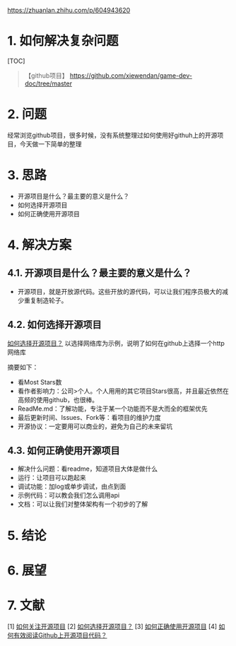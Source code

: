 <https://zhuanlan.zhihu.com/p/604943620>

# 1. 如何解决复杂问题

[TOC]

>【github项目】 <https://github.com/xiewendan/game-dev-doc/tree/master>

# 2. 问题

经常浏览github项目，很多时候，没有系统整理过如何使用好githuh上的开源项目，今天做一下简单的整理

# 3. 思路

* 开源项目是什么？最主要的意义是什么？
* 如何选择开源项目
* 如何正确使用开源项目

# 4. 解决方案

## 4.1. 开源项目是什么？最主要的意义是什么？

* 开源项目，就是开放源代码。这些开放的源代码，可以让我们程序员极大的减少重复制造轮子。

## 4.2. 如何选择开源项目

[如何选择开源项目？](https://zhuanlan.zhihu.com/p/20840610) 以选择网络库为示例，说明了如何在github上选择一个http网络库

摘要如下：

* 看Most Stars数
* 看作者影响力：公司>个人。个人用用的其它项目Stars很高，并且最近依然在高频的使用github，也很棒。
* ReadMe.md：了解功能，专注于某一个功能而不是大而全的框架优先
* 最后更新时间、Issues、Fork等：看项目的维护力度
* 开源协议：一定要用可以商业的，避免为自己的未来留坑

## 4.3. 如何正确使用开源项目

* 解决什么问题：看readme，知道项目大体是做什么
* 运行：让项目可以跑起来
* 调试功能：加log或单步调试，由点到面
* 示例代码：可以教会我们怎么调用api
* 文档：可以让我们对整体架构有一个初步的了解

# 5. 结论

# 6. 展望

# 7. 文献

\[1] [如何关注开源项目](https://github.com/trending)
\[2] [如何选择开源项目？](https://zhuanlan.zhihu.com/p/20840610)
\[3] [如何正确使用开源项目](https://zhuanlan.zhihu.com/p/20854604)
\[4] [如何有效阅读Github上开源项目代码？](https://www.zhihu.com/question/26480537/answer/2021348724)
